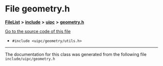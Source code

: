 

# File geometry.h



[**FileList**](files.md) **>** [**include**](dir_d44c64559bbebec7f509842c48db8b23.md) **>** [**uipc**](dir_9f30510905f1286cc334e7ecdb1aceca.md) **>** [**geometry.h**](geometry_8h.md)

[Go to the source code of this file](geometry_8h_source.md)



* `#include <uipc/geometry/utils.h>`


































































------------------------------
The documentation for this class was generated from the following file `include/uipc/geometry.h`

